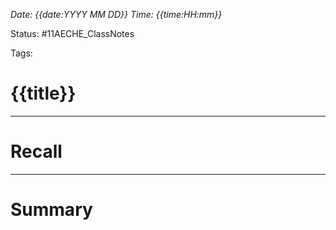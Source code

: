 *Date: {{date:YYYY MM DD}} Time: {{time:HH:mm}}*


Status: #11AECHE_ClassNotes 

Tags: 


# {{title}}





---
# Recall







---
# Summary



